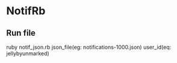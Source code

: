 # NotifRb
## Run file
ruby notif_json.rb json_file(eg: notifications-1000.json) user_id(eq: jellybyunmarked)

